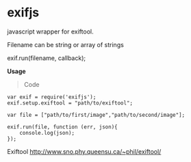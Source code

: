 exifjs
=========

javascript wrapper for exiftool.


Filename can be string or array of strings

exif.run(filename, callback);

**Usage**
> Code

	var exif = require('exifjs');
	exif.setup.exiftool = "path/to/exiftool";

	var file = ["path/to/first/image","path/to/second/image"];

	exif.run(file, function (err, json){
		console.log(json);
	});



Exiftool
http://www.sno.phy.queensu.ca/~phil/exiftool/